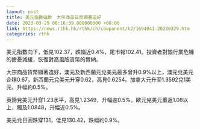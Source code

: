 ```yaml
---
layout: post
title: 美元指數偏軟　大宗商品貨幣顯著造好
date: 2023-03-29 06:16:39.000000000 +08:00
link: https://news.rthk.hk/rthk/ch/component/k2/1694041-20230329.htm
categories: rthk
---
```


美元指數向下，低見102.37，跌幅近0.4%，尾市報102.41。投資者對銀行業危機的擔憂減緩，恢復對高風險貨幣的胃納。

大宗商品貨幣顯著造好，澳元及新西蘭元兌美元最多曾升0.9%以上，澳元兌美元企穩0.67，新西蘭元兌美元升穿0.62，高見0.6254。加拿大元升至1.3592兌1美元，升幅約0.5%。

英鎊兌美元升穿1.23水平，高見1.2349，升幅逾0.5%。歐元兌美元重返1.08以上，觸及1.0848，升幅近0.5%。

美元兌日圓跌穿131，低見130.42，跌幅約0.9%。
